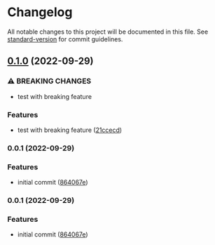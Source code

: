 # Changelog

All notable changes to this project will be documented in this file. See [standard-version](https://github.com/conventional-changelog/standard-version) for commit guidelines.

## [0.1.0](https://github.com/joostvdwsd/yarn-plugins-test/compare/v0.0.1...v0.1.0) (2022-09-29)


### ⚠ BREAKING CHANGES

* test with breaking feature

### Features

* test with breaking feature ([21ccecd](https://github.com/joostvdwsd/yarn-plugins-test/commit/21ccecd8085985ebc4564811fd955e67d279839b))

### 0.0.1 (2022-09-29)


### Features

* initial commit ([864067e](https://github.com/joostvdwsd/yarn-plugins-test/commit/864067eb1880db3091382408da701e2fbd704034))

### 0.0.1 (2022-09-29)


### Features

* initial commit ([864067e](https://github.com/joostvdwsd/yarn-plugins-test/commit/864067eb1880db3091382408da701e2fbd704034))
